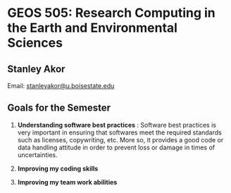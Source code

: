 # GEOS 505: Research Computing in the Earth and Environmental Sciences

## Stanley Akor


Email: [stanleyakor@u.boisestate.edu](mailto:stanleyakor@u.boisestate.edu)












## Goals for the Semester

1. **Understanding software best practices** 
: Software best practices is very important in ensuring that softwares meet the required standards such as licenses, copywriting, etc. More so, it provides a good code or data handling attitude in order to prevent loss or damage in times of uncertainties.


2. **Improving my coding skills**
3. **Improving my team work abilities**
